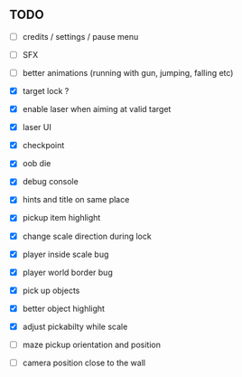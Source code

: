 ## TODO

- [ ] credits / settings / pause menu
- [ ] SFX
- [ ] better animations (running with gun, jumping, falling etc)
- [x] target lock ?
- [x] enable laser when aiming at valid target
- [x] laser UI
- [x] checkpoint
- [x] oob die
- [x] debug console
- [x] hints and title on same place
- [x] pickup item highlight
- [x] change scale direction during lock
- [x] player inside scale bug
- [x] player world border bug
- [x] pick up objects
- [x] better object highlight
- [x] adjust pickabilty while scale
- [ ] maze pickup orientation and position
- [ ] camera position close to the wall

